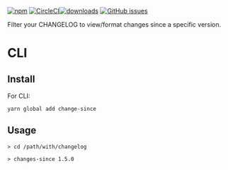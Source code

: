[![npm][npm-img]][npm-url] [![CircleCI](https://img.shields.io/circleci/project/github/RedSparr0w/node-csgo-parser.svg)](https://circleci.com/gh/benmonro/changes-since)[![downloads][downloads-img]][npm-url]
[![GitHub issues](https://img.shields.io/github/issues-raw/badges/shields.svg)](https://github.com/benmonro/changes-since/issues)

Filter your CHANGELOG to view/format changes since a specific version.

[npm-img]: https://img.shields.io/npm/v/changes-since.svg?style=flat-square
[npm-url]: https://www.npmjs.com/package/changes-since
[downloads-img]: https://img.shields.io/npm/dm/changes-since.svg?style=flat-square

# CLI

## Install



For CLI:
```
yarn global add change-since
```


## Usage


```shell
> cd /path/with/changelog

> changes-since 1.5.0
```

